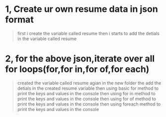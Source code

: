 # 1, Create ur own resume data in json format
> first i create the variable called resume
> then i starts to add the detials in the variable called resume

# 2, for the above json,iterate over all for loops(for,for in,for of,for each)
>created the variable called resume agian in the new folder
>the add the detials in the created resume variable
>then using basic for method to print the keys and values in the console
>then using for in method to print the keys and values in the console
>then using for of method to print the keys and values in the console
>then using foreach method to print the keys and values in the console